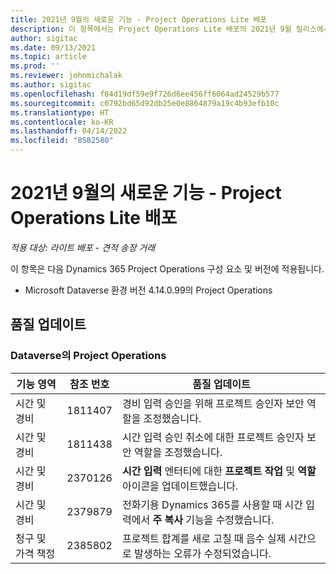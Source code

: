 ```yaml
---
title: 2021년 9월의 새로운 기능 - Project Operations Lite 배포
description: 이 항목에서는 Project Operations Lite 배포의 2021년 9월 릴리스에서 사용할 수 있는 품질 업데이트에 대한 정보를 제공합니다.
author: sigitac
ms.date: 09/13/2021
ms.topic: article
ms.prod: ''
ms.reviewer: johnmichalak
ms.author: sigitac
ms.openlocfilehash: f84d19df59e9f726d6ee456ff6064ad24529b577
ms.sourcegitcommit: c0792bd65d92db25e0e8864879a19c4b93efb10c
ms.translationtype: HT
ms.contentlocale: ko-KR
ms.lasthandoff: 04/14/2022
ms.locfileid: "8582580"
---
```

# <a name="whats-new-september-2021---project-operations-lite-deployment"></a>2021년 9월의 새로운 기능 - Project Operations Lite 배포

_적용 대상: 라이트 배포 - 견적 송장 거래_

이 항목은 다음 Dynamics 365 Project Operations 구성 요소 및 버전에 적용됩니다.

  - Microsoft Dataverse 환경 버전 4.14.0.99의 Project Operations


## <a name="quality-updates"></a>품질 업데이트

### <a name="project-operations-on-dataverse"></a>Dataverse의 Project Operations


| **기능 영역** | **참조 번호** | **품질 업데이트** |
| --- | --- | --- |
| 시간 및 경비 | 1811407 | 경비 입력 승인을 위해 프로젝트 승인자 보안 역할을 조정했습니다. |
| 시간 및 경비 | 1811438 | 시간 입력 승인 취소에 대한 프로젝트 승인자 보안 역할을 조정했습니다. |
| 시간 및 경비 | 2370126 | **시간 입력** 엔터티에 대한 **프로젝트 작업** 및 **역할** 아이콘을 업데이트했습니다. |
| 시간 및 경비 | 2379879 | 전화기용 Dynamics 365를 사용할 때 시간 입력에서 **주 복사** 기능을 수정했습니다. |
| 청구 및 가격 책정 | 2385802 | 프로젝트 합계를 새로 고칠 때 음수 실제 시간으로 발생하는 오류가 수정되었습니다.|
